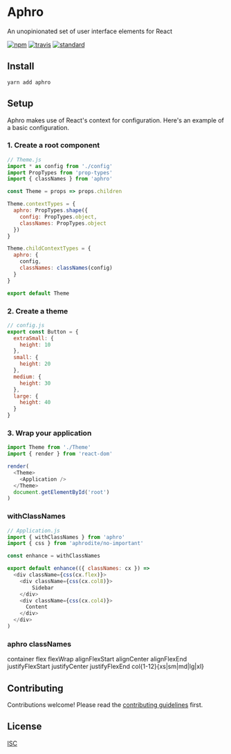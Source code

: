 # Aphro

An unopinionated set of user interface elements for React

[![npm][npm-image]][npm-url]
[![travis][travis-image]][travis-url]
[![standard][standard-image]][standard-url]

[npm-image]: https://img.shields.io/npm/v/aphro.svg?style=flat-square
[npm-url]: https://www.npmjs.com/package/aphro
[travis-image]: https://img.shields.io/travis/bentatum/aphro.svg?style=flat-square
[travis-url]: https://travis-ci.org/bentatum/aphro
[standard-image]: https://img.shields.io/badge/code%20style-standard-brightgreen.svg?style=flat-square
[standard-url]: http://npm.im/standard

## Install

```
yarn add aphro
```

## Setup
Aphro makes use of React's context for configuration. Here's an example of a basic configuration.

### 1. Create a root component

```js
// Theme.js
import * as config from './config'
import PropTypes from 'prop-types'
import { classNames } from 'aphro'

const Theme = props => props.children

Theme.contextTypes = {
  aphro: PropTypes.shape({
    config: PropTypes.object,
    classNames: PropTypes.object
  })
}

Theme.childContextTypes = {
  aphro: { 
    config,
    classNames: classNames(config)
  }
}

export default Theme
```

### 2. Create a theme

```js
// config.js
export const Button = {
  extraSmall: {
    height: 10
  },
  small: {
    height: 20
  },
  medium: {
    height: 30
  },
  large: {
    height: 40
  }
}
```

### 3. Wrap your application

```js
import Theme from './Theme'
import { render } from 'react-dom'

render(
  <Theme>
    <Application />
  </Theme>
  document.getElementById('root')
)
```

### withClassNames

```js
// Application.js
import { withClassNames } from 'aphro'
import { css } from 'aphrodite/no-important'

const enhance = withClassNames

export default enhance(({ classNames: cx }) =>
  <div className={css(cx.flex)}>
    <div className={css(cx.col8)}>
        Sidebar
    </div>
    <div className={css(cx.col4)}>
      Content
    </div>
  </div>
)
```

### aphro classNames
container
flex
flexWrap
alignFlexStart
alignCenter
alignFlexEnd
justifyFlexStart
justifyCenter
justifyFlexEnd
col{1-12}{xs|sm|md|lg|xl}


## Contributing

Contributions welcome! Please read the [contributing guidelines](CONTRIBUTING.md) first.

## License

[ISC](LICENSE.md)
